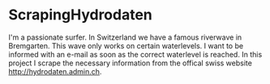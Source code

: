 # ScrapingHydrodaten

I'm a passionate surfer. In Switzerland we have a famous riverwave in Bremgarten. This wave only works on certain waterlevels. I want to be informed with an e-mail as soon as the correct waterlevel is reached. In this project I scrape the necessary information from the offical swiss website http://hydrodaten.admin.ch.

